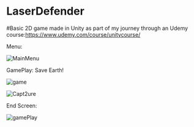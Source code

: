 # LaserDefender
#Basic 2D game made in Unity as part of my journey through an Udemy course:https://www.udemy.com/course/unitycourse/

Menu:

![MainMenu](https://github.com/MSoykan/LaserDefender/assets/44510111/29dc1721-5a58-4ddb-9184-73e2a6362818)


GamePlay: Save Earth!

![game](https://github.com/MSoykan/LaserDefender/assets/44510111/8ba797ab-73cf-47a6-9304-e99cbcbc1b46)

![Capt2ure](https://github.com/MSoykan/LaserDefender/assets/44510111/42a14b28-f771-4c4a-84dc-e40bad2a7fa0)

End Screen:


![gamePlay](https://github.com/MSoykan/LaserDefender/assets/44510111/05bc50a8-be61-4c21-b8a4-0cb029cdeee9)
